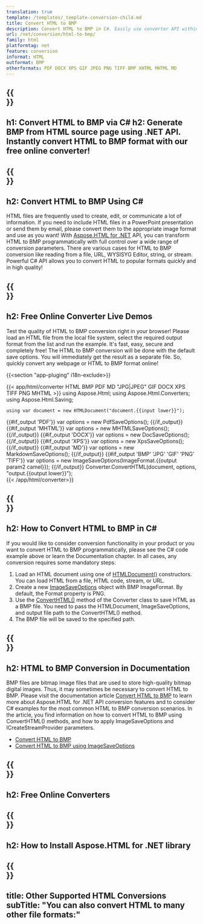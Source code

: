 ```yaml
---
translation: true
template: /templates/_template-conversion-child.md
title: Convert HTML to BMP
description: Convert HTML to BMP in C#. Easily use converter API within ASP.NET or any .NET application. Try online HTML to BMP Converter for free!
url: /net/conversion/html-to-bmp/
family: html
platformtag: net
feature: conversion
informat: HTML
outformat: BMP
otherformats: PDF DOCX XPS GIF JPEG PNG TIFF BMP XHTML MHTML MD 
---
```


{{<section banner>}}
---
h1: Convert HTML to BMP via C#
h2: Generate BMP from HTML source page using .NET API. Instantly convert HTML to BMP format with our free online converter!
---

{{<section overview>}}
---
h2: Convert HTML to BMP Using C#
---

HTML files are frequently used to create, edit, or communicate a lot of information. If you need to include HTML files in a PowerPoint presentation or send them by email, please convert them to the appropriate image format and use as you want! With [Aspose.HTML for .NET](https://products.aspose.com/html/net/) API, you can transform HTML to BMP programmatically with full control over a wide range of conversion parameters. There are various cases for HTML to BMP conversion like reading from a file, URL, WYSISYG Editor, string, or stream. Powerful C# API allows you to convert HTML to popular formats quickly and in high quality!

{{<section demos>}}
---
h2: Free Online Converter Live Demos
---

Test the quality of HTML to BMP conversion right in your browser! Please load an HTML file from the local file system, select the required output format from the list and run the example. It's fast, easy, secure and completely free! The HTML to BMP conversion will be done with the default save options. You will immediately get the result as a separate file. So, quickly convert any webpage or HTML to BMP format online!

{{<section "app-pluging" i18n-exclude>}}

{{< app/html/converter HTML BMP PDF MD "JPG|JPEG" GIF DOCX XPS TIFF PNG MHTML >}}
using Aspose.Html;
using Aspose.Html.Converters;
using Aspose.Html.Saving;

    using var document = new HTMLDocument("document.{{input lower}}");
{{#if_output 'PDF'}}
    var options = new PdfSaveOptions();
{{/if_output}}
{{#if_output 'MHTML'}}
    var options = new MHTMLSaveOptions();
{{/if_output}}
{{#if_output 'DOCX'}}
    var options = new DocSaveOptions();
{{/if_output}}
{{#if_output 'XPS'}}
    var options = new XpsSaveOptions();
{{/if_output}}
{{#if_output 'MD'}}
    var options = new MarkdownSaveOptions();
{{/if_output}}
{{#if_output 'BMP' 'JPG' 'GIF' 'PNG' 'TIFF'}}
    var options = new ImageSaveOptions(ImageFormat.{{output param2 camel}});
{{/if_output}}
    Converter.ConvertHTML(document, options, "output.{{output lower}}");   
{{< /app/html/converter>}} 


{{<section steps>}}
---
h2: How to Convert HTML to BMP in C#
---

If you would like to consider conversion functionality in your product or you want to convert HTML to BMP programmatically, please see the C# code example above or learn the Documentation chapter. In all cases, any conversion requires some mandatory steps:

1.  Load an HTML document using one of [HTMLDocument()](https://apireference.aspose.com/html/net/aspose.html/htmldocument) constructors. You can load HTML from a file, HTML code, stream, or URL.
1.  Create a new [ImageSaveOptions](https://apireference.aspose.com/html/net/aspose.html.saving/imagesaveoptions) object with BMP ImageFormat. By default, the Format property is PNG.
1.  Use the [ConvertHTML()](https://apireference.aspose.com/html/net/aspose.html.converters/converter/converthtml/) method of the Converter class to save HTML as a BMP file. You need to pass the HTMLDocument, ImageSaveOptions, and output file path to the ConvertHTML() method.
1.  The BMP file will be saved to the specified path.

{{<section documentation>}}
---
h2: HTML to BMP Conversion in Documentation
---

BMP files are bitmap image files that are used to store high-quality bitmap digital images. Thus, it may sometimes be necessary to convert HTML to BMP. Please visit the documentation article [Convert HTML to BMP](https://docs.aspose.com/html/net/converting-between-formats/html-to-bmp/) to learn more about Aspose.HTML for .NET API conversion features and to consider C# examples for the most common HTML to BMP conversion scenarios. In the article, you find information on how to convert HTML to BMP using ConvertHTML() methods, and how to apply ImageSaveOptions and ICreateStreamProvider parameters.
  -  <a href="https://docs.aspose.com/html/net/converting-between-formats/html-to-bmp/#convert-html-to-bmp" target="_blank">Convert HTML to BMP</a>
  - <a href="https://docs.aspose.com/html/net/converting-between-formats/html-to-bmp/#convert-html-to-bmp-in-c-using-imagesaveoptions" target="_blank">Convert HTML to BMP using ImageSaveOptions</a>  

{{<section online-converters>}}
---
h2: Free Online Converters
---

{{<section get-started>}}
---
h2: How to Install Aspose.HTML for .NET library
---

{{<section other-conversions>}}
---
title: Other Supported HTML Conversions
subTitle: "You can also convert HTML to many other file formats:"
---
